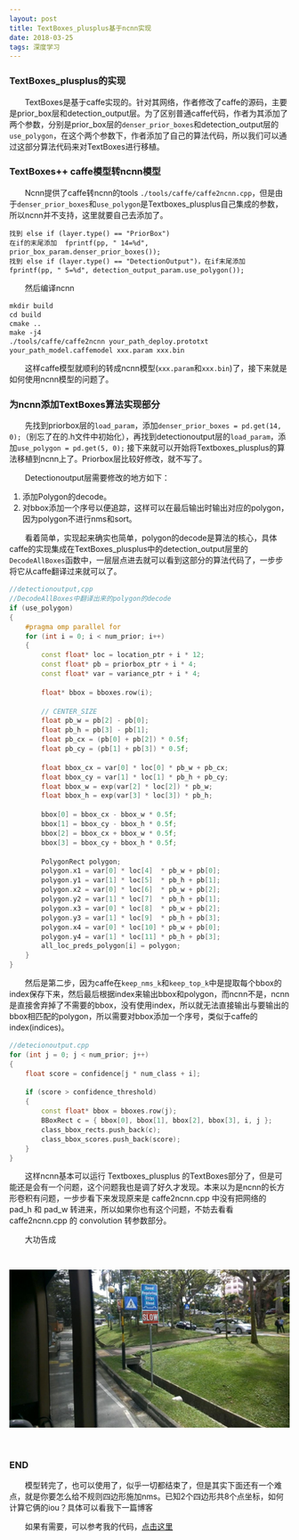 ```yaml
---
layout: post
title: TextBoxes_plusplus基于ncnn实现
date: 2018-03-25
tags: 深度学习
---
```


### TextBoxes_plusplus的实现

&#8195;&#8195;TextBoxes是基于caffe实现的。针对其网络，作者修改了caffe的源码，主要是prior_box层和detection_output层。为了区别普通caffe代码，作者为其添加了两个参数，分别是prior_box层的`denser_prior_boxes`和detection_output层的`use_polygon`，在这个两个参数下，作者添加了自己的算法代码，所以我们可以通过这部分算法代码来对TextBoxes进行移植。

### TextBoxes++ caffe模型转ncnn模型

&#8195;&#8195;Ncnn提供了caffe转ncnn的tools  `./tools/caffe/caffe2ncnn.cpp`，但是由于`denser_prior_boxes`和`use_polygon`是Textboxes_plusplus自己集成的参数，所以ncnn并不支持，这里就要自己去添加了。

```
找到 else if (layer.type() == "PriorBox")
在if的末尾添加  fprintf(pp, " 14=%d", prior_box_param.denser_prior_boxes());
找到 else if (layer.type() == "DetectionOutput")，在if末尾添加  
fprintf(pp, " 5=%d", detection_output_param.use_polygon());
```

&#8195;&#8195;然后编译ncnn  
```shell
mkdir build
cd build
cmake ..
make -j4
./tools/caffe/caffe2ncnn your_path_deploy.prototxt your_path_model.caffemodel xxx.param xxx.bin
```

&#8195;&#8195;这样caffe模型就顺利的转成ncnn模型(`xxx.param`和`xxx.bin`)了，接下来就是如何使用ncnn模型的问题了。

### 为ncnn添加TextBoxes算法实现部分

&#8195;&#8195;先找到priorbox层的`load_param`，添加`denser_prior_boxes = pd.get(14, 0);`（别忘了在的.h文件中初始化），再找到detectionoutput层的`load_param`，添加`use_polygon = pd.get(5, 0);` 接下来就可以开始将Textboxes_plusplus的算法移植到ncnn上了。Priorbox层比较好修改，就不写了。

&#8195;&#8195;Detectionoutput层需要修改的地方如下：  
1.	添加Polygon的decode。
2.	对bbox添加一个序号以便追踪，这样可以在最后输出时输出对应的polygon，因为polygon不进行nms和sort。

&#8195;&#8195;看着简单，实现起来确实也简单，polygon的decode是算法的核心，具体caffe的实现集成在TextBoxes_plusplus中的detection_output层里的`DecodeAllBoxes`函数中，一层层点进去就可以看到这部分的算法代码了，一步步将它从caffe翻译过来就可以了。

```C++
//detectionoutput,cpp
//DecodeAllBoxes中翻译出来的polygon的decode
if (use_polygon)
{
    #pragma omp parallel for
    for (int i = 0; i < num_prior; i++)
    {
        const float* loc = location_ptr + i * 12;
        const float* pb = priorbox_ptr + i * 4;
        const float* var = variance_ptr + i * 4;

        float* bbox = bboxes.row(i);

        // CENTER_SIZE
        float pb_w = pb[2] - pb[0];
        float pb_h = pb[3] - pb[1];
        float pb_cx = (pb[0] + pb[2]) * 0.5f;
        float pb_cy = (pb[1] + pb[3]) * 0.5f;

        float bbox_cx = var[0] * loc[0] * pb_w + pb_cx;
        float bbox_cy = var[1] * loc[1] * pb_h + pb_cy;
        float bbox_w = exp(var[2] * loc[2]) * pb_w;
        float bbox_h = exp(var[3] * loc[3]) * pb_h;

        bbox[0] = bbox_cx - bbox_w * 0.5f;
        bbox[1] = bbox_cy - bbox_h * 0.5f;
        bbox[2] = bbox_cx + bbox_w * 0.5f;
        bbox[3] = bbox_cy + bbox_h * 0.5f;
                
        PolygonRect polygon;
        polygon.x1 = var[0] * loc[4]  * pb_w + pb[0];
        polygon.y1 = var[1] * loc[5]  * pb_h + pb[1];
        polygon.x2 = var[0] * loc[6]  * pb_w + pb[2];
        polygon.y2 = var[1] * loc[7]  * pb_h + pb[1];
        polygon.x3 = var[0] * loc[8]  * pb_w + pb[2];
        polygon.y3 = var[1] * loc[9]  * pb_h + pb[3];
        polygon.x4 = var[0] * loc[10] * pb_w + pb[0];
        polygon.y4 = var[1] * loc[11] * pb_h + pb[3];
        all_loc_preds_polygon[i] = polygon;
    }
}
```

&#8195;&#8195;然后是第二步，因为caffe在`keep_nms_k`和`keep_top_k`中是提取每个bbox的index保存下来，然后最后根据index来输出bbox和polygon，而ncnn不是，ncnn是直接舍弃掉了不需要的bbox，没有使用index，所以就无法直接输出与要输出的bbox相匹配的polygon，所以需要对bbox添加一个序号，类似于caffe的index(indices)。

```C++
//detecionoutput.cpp
for (int j = 0; j < num_prior; j++)
{
    float score = confidence[j * num_class + i];

    if (score > confidence_threshold)
    {
        const float* bbox = bboxes.row(j);
        BBoxRect c = { bbox[0], bbox[1], bbox[2], bbox[3], i, j };
        class_bbox_rects.push_back(c);
        class_bbox_scores.push_back(score);
    }
}
```

&#8195;&#8195;这样ncnn基本可以运行 Textboxes_plusplus 的TextBoxes部分了，但是可能还是会有一个问题，这个问题我也是调了好久才发现。本来以为是ncnn的长方形卷积有问题，一步步看下来发现原来是 caffe2ncnn.cpp 中没有把网络的 pad_h 和 pad_w 转进来，所以如果你也有这个问题，不妨去看看 caffe2ncnn.cpp 的 convolution 转参数部分。

&#8195;&#8195;大功告成

<br/>

![](/images/posts/2018-03-31-TextBoxes_ncnn/test.jpg)

<br/>

### END

&#8195;&#8195;模型转完了，也可以使用了，似乎一切都结束了，但是其实下面还有一个难点，就是你要怎么给不规则四边形施加nms。已知2个四边形共8个点坐标，如何计算它俩的iou？具体可以看我下一篇博客

&#8195;&#8195;如果有需要，可以参考我的代码，[点击这里](https://github.com/FreshMOU/ncnn)
